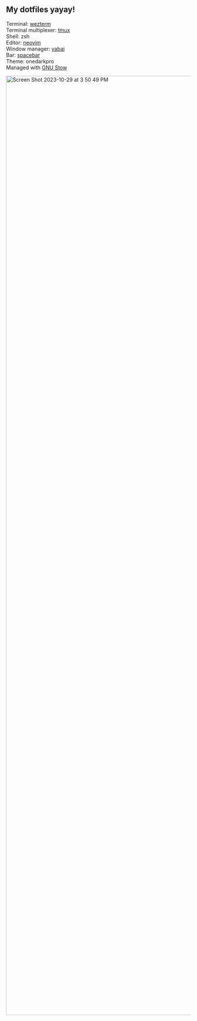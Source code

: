 ## My dotfiles yayay!

Terminal: [wezterm](https://wezfurlong.org/wezterm/)  
Terminal multiplexer: [tmux](https://github.com/tmux/tmux/wiki)    
Shell: zsh  
Editor: [neovim](https://github.com/neovim/neovim)  
Window manager: [yabai](https://github.com/koekeishiya/yabai)  
Bar: [spacebar](https://github.com/cmacrae/spacebar)  
Theme: onedarkpro  
Managed with [GNU Stow](https://www.gnu.org/software/stow/)


<img width="2560" alt="Screen Shot 2023-10-29 at 3 50 49 PM" src="https://github.com/williamhCode/.dotfiles/assets/83525937/dc63d3ba-bf40-4cb6-976f-8770515da3b5">
